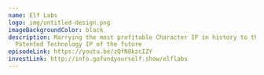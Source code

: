 ```yaml
---
name: Elf Labs
logo: img/untitled-design.png
imageBackgroundColor: black
description: Marrying the most profitable Character IP in history to the
  Patented Technology IP of the future
episodeLink: https://youtu.be/zQfN8kzcIZY
investLink: http://info.gofundyourself.show/elflabs
---
```

